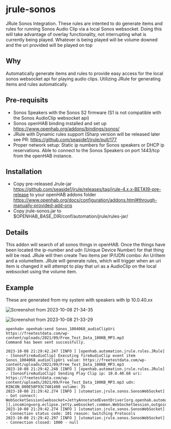 # jrule-sonos
JRule Sonos Integration. These rules are intented to do generate items and rules for 
running Sonos Audio Clip via a local Sonos websocket. Doing this will take advantage of overlay functionality, not interrupting what is currently
being played. Whatever is being played will be volume downed and the uri provided will be played on top

## Why
Automatically generate items and rules to provide easy access for the local sonos websocket api for playing audio clips.
Utilizing JRule for generating items and rules automatically.

## Pre-requisits
- Sonos Speakers with the Sonos S2 firmware (S1 is not compatible with the Sonos AudioClip websocket api)
- Sonos openHAB binding installed and set up https://www.openhab.org/addons/bindings/sonos/
- JRule with Dynamic rules support (Sharp version will be released later see PR: https://github.com/seaside1/jrule/pull/177
- Proper network setup: Static ip numbers for Sonos speakers or DHCP ip reservations. Able to connect to the Sonos Speakers on port 1443/tcp from the openHAB instance.

## Installation
- Copy pre-released Jrule-jar https://github.com/seaside1/jrule/releases/tag/jrule-4.x.x-BETA19-pre-release to your openHAB addons folder https://www.openhab.org/docs/configuration/addons.html#through-manually-provided-add-ons
- Copy jrule-sonos.jar to $OPENHAB_BASE_DIR/conf/automation/jrule/rules-jar/

## Details
This addon will search of all sonos things in openHAB. Once the things have been located the ip-number and udn (Unique Device Number) for that thing will be read.
JRule will then create Two items per IP/UDN combo: An UriItem and a volumeItem.
JRule will generate rules, which will trigger when an uri item is changed it will attempt to play that uri as a AudioClip on the local websocket using the volume item.

## Example
These are generated from my system with speakers with Ip 10.0.40.xx

![Screenshot from 2023-10-08 21-34-35](https://github.com/seaside1/jrule-sonos/assets/24649305/42e29e7f-5c7f-4d83-8255-2eab249dc0f7)

![Screenshot from 2023-10-08 21-33-29](https://github.com/seaside1/jrule-sonos/assets/24649305/161afbd7-d4e1-4f89-80cf-e17eaee12348)



```
openhab> openhab:send Sonos_1004068_audioClipUri https://freetestdata.com/wp-content/uploads/2021/09/Free_Test_Data_100KB_MP3.mp3                                                                                                             
Command has been sent successfully.
```

```
2023-10-08 21:29:42.247 [INFO ] [openhab.automation.jrule.rules.JRule] - [SonosFireAudioClip] Executing fireAudioClip event item Sonos_1004068_audioClipUri value: https://freetestdata.com/wp-content/uploads/2021/09/Free_Test_Data_100KB_MP3.mp3
2023-10-08 21:29:42.248 [INFO ] [openhab.automation.jrule.rules.JRule] - [SonosFireAudioClip] Sending Play Clip ip: 10.0.40.68 uri: https://freetestdata.com/wp-content/uploads/2021/09/Free_Test_Data_100KB_MP3.mp3 udn: RINCON_000E58F93C7401400 volume: 35
2023-10-08 21:29:42.274 [INFO ] [utomation.jrule.sonos.SonosWebSocket] - Got connect: WebSocketSession[websocket=JettyAnnotatedEventDriver[org.openhab.automation.jrule.sonos.SonosWebSocket@2ddf1f8],behavior=CLIENT,connection=WebSocketClientConnection@195aeb7c::DecryptedEndPoint@126b11e2{l=/10.0.40.30:43584,r=/10.0.40.68:1443,OPEN,fill=-,flush=-,to=6/300000},remote=WebSocketRemoteEndpoint@34613f0c[batching=true],incoming=JettyAnnotatedEventDriver[org.openhab.automation.jrule.sonos.SonosWebSocket@2ddf1f8],outgoing=ExtensionStack[queueSize=0,extensions=[],incoming=org.eclipse.jetty.websocket.common.WebSocketSession,outgoing=org.eclipse.jetty.websocket.client.io.WebSocketClientConnection]]
2023-10-08 21:29:42.274 [INFO ] [utomation.jrule.sonos.SonosWebSocket] - Connection status code: 101 reason: Switching Protocols
2023-10-08 21:29:42.297 [INFO ] [utomation.jrule.sonos.SonosWebSocket] - Connection closed: 1000 - null
```
